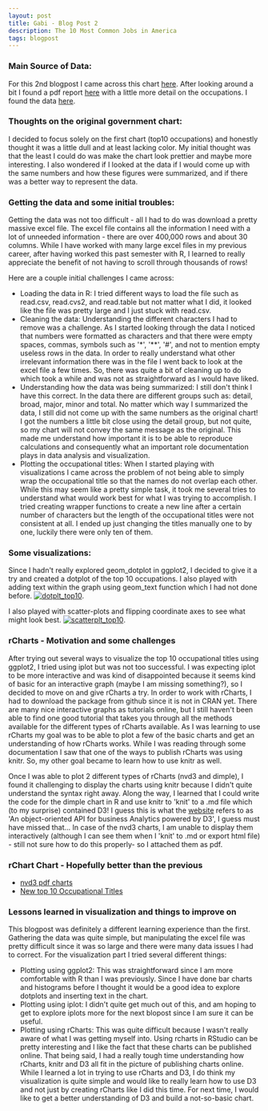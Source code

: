 ```yaml
---
layout: post
title: Gabi - Blog Post 2
description: The 10 Most Common Jobs in America
tags: blogpost
---
```


### Main Source of Data:
For this 2nd blogpost I came across this chart [here](http://www.businessinsider.com/most-popular-jobs-in-america-2014-4). After looking around a bit I found a pdf report [here](http://www.bls.gov/news.release/pdf/ocwage.pdf) with a little more detail on the occupations. I found the data 
[here](http://www.bls.gov/oes/#news).

### Thoughts on the original government chart:

I decided to focus solely on the first chart (top10 occupations) and honestly thought it was a little dull and at least lacking color. My initial thought was that the least I could do was make the chart look prettier and maybe more interesting. I also wondered if I looked at the data if I would come up with the same numbers and how these figures were summarized, and if there was a better way to represent the data.

### Getting the data and some initial troubles:

Getting the data was not too difficult - all I had to do was download a pretty massive excel file. The excel file contains all the information I need with a lot of unneeded information - there are over 400,000 rows and about 30 columns. While I have worked with many large excel files in my previous career, after having worked this past semester with R, I learned to really appreciate the benefit of not having to scroll through thousands of rows! 

Here are a couple initial challenges I came across:
* Loading the data in R: I tried different ways to load the file such as read.csv, read.cvs2, and read.table but not matter what I did, it looked like the file was pretty large and I just stuck with read.csv. 
* Cleaning the data: Understanding the different characters I had to remove was a challenge. As I started looking through the data I noticed that numbers were formatted as characters and that there were empty spaces, commas, symbols such as '*', '**', '#', and not to mention empty useless rows in the data. In order to really understand what other irrelevant information there was in the file I went back to look at the excel file a few times. So, there was quite a bit of cleaning up to do which took a while and was not as straightforward as I would have liked. 
* Understanding how the data was being summarized: I still don't think I have this correct. In the data there are different groups such as: detail, broad, major, minor and total. No matter which way I summarized the data, I still did not come up with the same numbers as the original chart! I got the numbers a little bit close using the detail group, but not quite, so my chart will not convey the same message as the original. This made me understand how important it is to be able to reproduce calculations and consequently what an important role documentation plays in data analysis and visualization.
* Plotting the occupational titles: When I started playing with visualizations I came across the problem of not being able to simply wrap the occupational title so that the names do not overlap each other. While this may seem like a pretty simple task, it took me several tries to understand what would work best for what I was trying to accomplish. I tried creating wrapper functions to create a new line after a certain number of characters but the length of the occupational titles were not consistent at all. I ended up just changing the titles manually one to by one, luckily there were only ten of them.

### Some visualizations:
Since I hadn't really explored geom_dotplot in ggplot2, I decided to give it a try and created a dotplot of the top 10 occupations. I also played with adding text within the graph using geom_text function which I had not done before.
[![dotplt_top10](http://Gabya06.github.io/edav/assets/gaby_assets/dotplt_top10.png)](http://Gabya06.github.io/edav/assets/gaby_assets/dotplt_top10.png).

I also played with scatter-plots and flipping coordinate axes to see what might look best. 
[![scatterplt_top10](http://Gabya06.github.io/edav/assets/gaby_assets/scatterplt_top10.png)](http://Gabya06.github.io/edav/assets/gaby_assets/scatterplt_top10.png).


### rCharts - Motivation and some challenges
After trying out several ways to visualize the top 10 occupational titles using ggplot2, I tried using iplot but was not too successful. I was expecting iplot to be more interactive and was kind of disappointed because it seems kind of basic for an interactive graph (maybe I am missing something?), so I decided to move on and give rCharts a try.
In order to work with rCharts, I had to download the package from github since it is not in CRAN yet. There are many nice interactive graphs as tutorials online, but I still haven't been able to find one good tutorial that takes you through all the methods available for the different types of rCharts available. As I was learning to use rCharts my goal was to be able to plot a few of the basic charts and get an understanding of how rCharts works. While I was reading through some documentation I saw that one of the ways to publish rCharts was using knitr. So, my other goal became to learn how to use knitr as well. 

Once I was able to plot 2 different types of rCharts (nvd3 and dimple), I found it challenging to display the charts using knitr because I didn't quite understand the syntax right away. Along the way, I learned that I could write the code for the dimple chart in R and use knitr to 'knit' to a .md file which (to my surprise) contained D3! I guess this is what the [website](http://dimplejs.org/) refers to as 'An object-oriented API for business Analytics powered by D3', I guess must have missed that... 
In case of the nvd3 charts, I am unable to display them interactively (although I can see them when I 'knit' to .md or export html file) - still not sure how to do this properly- so I attached them as pdf.

### rChart Chart - Hopefully better than the previous
-  [nvd3 pdf charts](http://Gabya06.github.io/edav/assets/gaby_assets/nvd3.pdf)
-  [New top 10 Occupational Titles](http://Gabya06.github.io/edav/assets/gaby_assets/dimpled3.html)

### Lessons learned in visualization and things to improve on
This blogpost was definitely a different learning experience than the first. Gathering the data was quite simple, but manipulating the excel file was pretty difficult since it was so large and there were many data issues I had to correct. For the visualization part I tried several different things:
* Plotting using ggplot2: This was straightforward since I am more comfortable with R than I was previously. Since I have done bar charts and histograms before I thought it would be a good idea to explore dotplots and inserting text in the chart.
* Plotting using iplot: I didn't quite get much out of this, and am hoping to get to explore iplots more for the next blopost since I am sure it can be useful.
* Plotting using rCharts: This was quite difficult because I wasn't really aware of what I was getting myself into. Using rcharts in RStudio can be pretty interesting and I like the fact that these charts can be published online. That being said, I had a really tough time understanding how rCharts, knitr and D3 all fit in the picture of publishing charts online.  
While I learned a lot in trying to use rCharts and D3, I do think my visualization is quite simple and would like to really learn how to use D3 and not just by creating rCharts like I did this time. For next time, I would like to get a better understanding of D3 and build a not-so-basic chart. 
